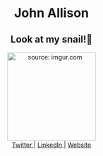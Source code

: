 <div align="center">
  <h1>
    John Allison
  </h1>
  <h2>
    Look at my snail!🐌
  </h2>
  <a href="https://imgur.com/Fcwvi9w">
    <img src="https://i.imgur.com/Fcwvi9w.jpg" width="200" title="source: imgur.com" />
  </a>
  <br>
  <a href="https://twitter.com/JohnAllis0n">
    Twitter
  </a>
  |
  <a href="https://www.linkedin.com/in/johnallison-/">
    LinkedIn
  </a>
  |
  <a href="https://jallson.co.uk">
    Website
  </a>
</div>
